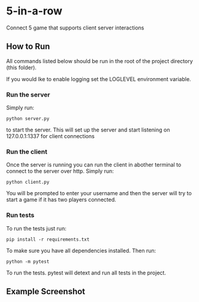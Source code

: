 # 5-in-a-row
Connect 5 game that supports client server interactions


## How to Run

All commands listed below should be run in the root of the project directory (this folder).

If you would lke to enable logging set the LOGLEVEL environment variable.

### Run the server

Simply run:
```
python server.py
```
to start the server. This will set up the server and start listening on 127.0.0.1:1337 for client connections

### Run the client

Once the server is running you can run the client in abother terminal to connect to the server over http. Simply run:
```
python client.py
```
You will be prompted to enter your username and then the server will try to start a game if it has two players connected.

### Run tests

To run the tests just run:
```
pip install -r requirements.txt
```
To make sure you have all dependencies installed. Then run:
```
python -m pytest
```
To run the tests. pytest will detext and run all tests in the project.

## Example Screenshot

